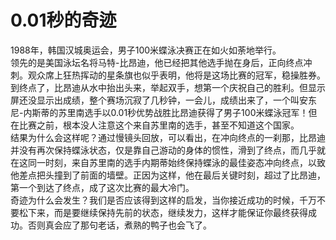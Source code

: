 # 0.01秒的奇迹

1988年，韩国汉城奥运会，男子100米蝶泳决赛正在如火如荼地举行。  
领先的是美国泳坛名将马特-比昂迪，他已经把其他选手抛在身后，正向终点冲刺。观众席上狂热挥动的星条旗也似乎表明，他将是这场比赛的冠军，稳操胜券。  
到终点了，比昂迪从水中抬出头来，举起双手，想第一个庆祝自己的胜利。但显示屏还没显示出成绩，整个赛场沉寂了几秒钟，一会儿，成绩出来了，一个叫安东尼-内斯蒂的苏里南选手以0.01秒优势战胜比昂迪获得了男子100米蝶泳冠军！但在比赛之前，根本没人注意这个来自苏里南的选手，甚至不知道这个国家。  
结果为什么会这样呢？通过慢镜头回放，可以看出，在冲向终点的一刹那，比昂迪并没有再次保持蝶泳状态，仅是靠自己游动的身体的惯性，滑到了终点，而几乎就在这同一时刻，来自苏里南的选手内期蒂始终保持蝶泳的最佳姿态冲向终点，以致他差点把头撞到了前面的墙壁。正因为这样，他在最后关键时刻，超过了比昂迪，第一个到达了终点，成了这次比赛的最大冷门。  
奇迹为什么会发生？我们是否应该得到这样的启发，当你接近成功的时候，千万不要松下来，而是要继续保持先前的状态，继续发力，这样才能保证你最终获得成功。否则真会应了那句老话，煮熟的鸭子也会飞了。 

 